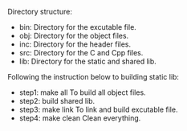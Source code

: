 Directory structure:
- bin: Directory for the excutable file.
- obj: Directory for the object files.
- inc: Directory for the header files.
- src: Directory for the C and Cpp files.
- lib: Directory for the static and shared lib.

Following the instruction below to building static lib:
- step1:  make all	To build all object files.
- step2:  build shared lib.
- step3:  make link	To link and build excutable file.
- step4:  make clean	Clean everything.


